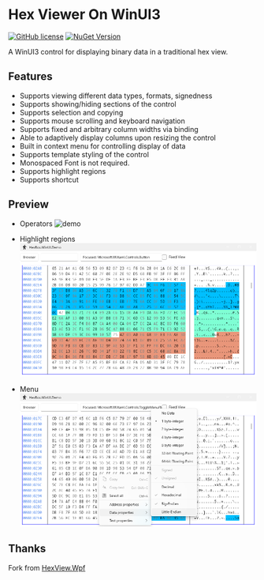 # Hex Viewer On WinUI3

[![GitHub license](https://img.shields.io/badge/license-MIT-blue.svg?style=flat)](https://github.com/hotkidfamily/HexBox.WinUI/blob/master/LICENSE) [![NuGet Version](https://img.shields.io/nuget/v/HexBox.WinUI?label=nuget%20package)](https://www.nuget.org/packages/HexBox.WinUI)

A WinUI3 control for displaying binary data in a traditional hex view.

## Features
* Supports viewing different data types, formats, signedness
* Supports showing/hiding sections of the control
* Supports selection and copying
* Supports mouse scrolling and keyboard navigation
* Supports fixed and arbitrary column widths via binding
* Able to adaptively display columns upon resizing the control
* Built in context menu for controlling display of data
* Supports template styling of the control
* Monospaced Font is not required.
* Supports highlight regions
* Supports shortcut

## Preview
* Operators
![demo](https://raw.githubusercontent.com/hotkidfamily/HexBox.WinUI/master/docs/HexBox.WinUI.Demo.gif)

* Highlight regions
![highlight](https://raw.githubusercontent.com/hotkidfamily/HexBox.WinUI/master/docs/HexBox.WinUI.Demo_HighLightRegions.png)

* Menu
![Menu](https://raw.githubusercontent.com/hotkidfamily/HexBox.WinUI/master/docs/HexBox.WinUI.Menu.png)

## Thanks
Fork from [HexView.Wpf](https://github.com/fjeremic/HexView.Wpf.git)
